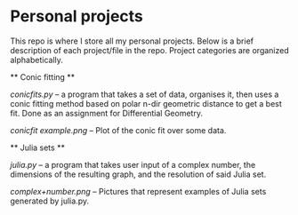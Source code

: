 # Personal projects

This repo is where I store all my personal projects. Below is a brief description of each project/file in the repo. Project categories are organized alphabetically.


** Conic fitting **

_conicfits.py_ – a program that takes a set of data, organises it, then uses a conic fitting method based on polar n-dir geometric distance to get a best fit. Done as an assignment for Differential Geometry. 

_conicfit example.png_ – Plot of the conic fit over some data.


** Julia sets **

_julia.py_ – a program that takes user input of a complex number, the dimensions of the resulting graph, and the resolution of said Julia set. 

_complex+number.png_ – Pictures that represent examples of Julia sets generated by julia.py.